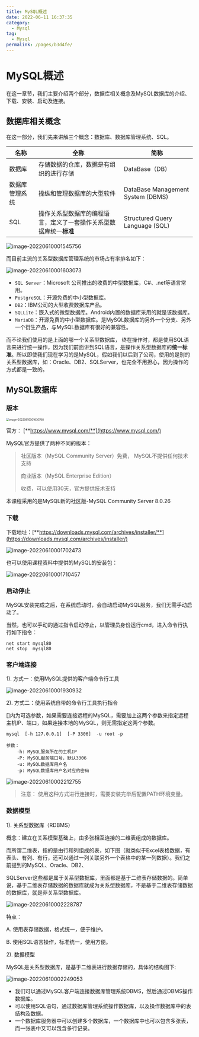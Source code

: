 ```yaml
---
title: MySQL概述
date: 2022-06-11 16:37:35
category: 
  - Mysql
tag: 
  - Mysql
permalink: /pages/b3d4fe/
---
```

# MySQL概述 

在这一章节，我们主要介绍两个部分，数据库相关概念及MySQL数据库的介绍、下载、安装、启动及连接。



## 数据库相关概念 

在这一部分，我们先来讲解三个概念：数据库、数据库管理系统、SQL。

| **名称**       | **全称**                                                     | **简称**                             |
| -------------- | ------------------------------------------------------------ | ------------------------------------ |
| 数据库         | 存储数据的仓库，数据是有组织的进行存储                       | DataBase（DB）                       |
| 数据库管理系统 | 操纵和管理数据库的大型软件                                   | DataBase  Management  System  (DBMS) |
| SQL            | 操作关系型数据库的编程语言，定义了一套操作关系型数据库统一**标准** | Structured  Query  Language  (SQL)   |

![image-20220610001545756](https://pic1.xuehuaimg.com/proxy/raw.githubusercontent.com/isicman/image/main/img/202206111648242.png)



而目前主流的关系型数据库管理系统的市场占有率排名如下：

![image-20220610001603073](https://pic1.xuehuaimg.com/proxy/raw.githubusercontent.com/isicman/image/main/img/202206100801322.png)

- `SQL Server`：Microsoft 公司推出的收费的中型数据库，C#、.net等语言常用。
- `PostgreSQL`：开源免费的中小型数据库。
- `DB2`：IBM公司的大型收费数据库产品。
- `SQLLite`：嵌入式的微型数据库。Android内置的数据库采用的就是该数据库。
- `MariaDB`：开源免费的中小型数据库。是MySQL数据库的另外一个分支、另外一个衍生产品，与MySQL数据库有很好的兼容性。



而不论我们使用的是上面的哪一个关系型数据库， 终在操作时，都是使用SQL语言来进行统一操作，因为我们前面讲到SQL语言，是操作关系型数据库的**统一标准**。所以即使我们现在学习的是MySQL，假如我们以后到了公司，使用的是别的关系型数据库，如：Oracle、DB2、SQLServer，也完全不用担心，因为操作的方式都是一致的。



## MySQL数据库 

### 版本 

<img src="https://pic1.xuehuaimg.com/proxy/raw.githubusercontent.com/isicman/image/main/img/202206100801358.png" alt="image-20220610001630768" style="zoom:50%;" />

官方： [**https://www.mysql.com/**](https://www.mysql.com/)

MySQL官方提供了两种不同的版本：

> 社区版本（MySQL Community Server）免费， MySQL不提供任何技术支持
>
> 商业版本（MySQL Enterprise Edition）
>
> 收费，可以使用30天，官方提供技术支持

本课程采用的是MySQL新的社区版-MySQL Community Server 8.0.26



### 下载 

下载地址：[**https://downloads.mysql.com/archives/installer/**](https://downloads.mysql.com/archives/installer/)

![image-20220610001702473](https://pic1.xuehuaimg.com/proxy/raw.githubusercontent.com/isicman/image/main/img/202206100801996.png)

也可以使用课程资料中提供的MySQL的安装包：

![image-20220610001710457](https://pic1.xuehuaimg.com/proxy/raw.githubusercontent.com/isicman/image/main/img/202206111649333.png)





### 启动停止 

MySQL安装完成之后，在系统启动时，会自动启动MySQL服务，我们无需手动启动了。

当然，也可以手动的通过指令启动停止，以管理员身份运行cmd，进入命令行执行如下指令：

```shell
net start mysql80 
net stop  mysql80
```



### 客户端连接 

1). 方式一：使用MySQL提供的客户端命令行工具

![image-20220610001930932](https://pic1.xuehuaimg.com/proxy/raw.githubusercontent.com/isicman/image/main/img/202206100801510.png)

2). 方式二：使用系统自带的命令行工具执行指令

\[\]内为可选参数，如果需要连接远程的MySQL，需要加上这两个参数来指定远程主机IP、端口，如果连接本地的MySQL，则无需指定这两个参数。

```shell
mysql  [-h 127.0.0.1]  [-P 3306]  -u root -p

参数：
	-h: MySQL服务所在的主机IP
	-P: MySQL服务端口号，默认3306
	-u: MySQL数据库用户名
	-p: MySQL数据库用户名对应的密码
```

![image-20220610002212755](https://pic1.xuehuaimg.com/proxy/raw.githubusercontent.com/isicman/image/main/img/202206100801277.png)

> 注意： 使用这种方式进行连接时，需要安装完毕后配置PATH环境变量。



### 数据模型 

1). 关系型数据库（RDBMS）

概念：建立在关系模型基础上，由多张相互连接的二维表组成的数据库。

而所谓二维表，指的是由行和列组成的表，如下图（就类似于Excel表格数据，有表头、有列、有行，还可以通过一列关联另外一个表格中的某一列数据）。我们之前提到的MySQL、Oracle、DB2、

SQLServer这些都是属于关系型数据库，里面都是基于二维表存储数据的。简单说，基于二维表存储数据的数据库就成为关系型数据库，不是基于二维表存储数据的数据库，就是非关系型数据库。

![image-20220610002228787](https://pic1.xuehuaimg.com/proxy/raw.githubusercontent.com/isicman/image/main/img/202206100801253.png)

特点：

A.  使用表存储数据，格式统一，便于维护。

B.  使用SQL语言操作，标准统一，使用方便。

2). 数据模型

MySQL是关系型数据库，是基于二维表进行数据存储的，具体的结构图下:

![image-20220610002249053](https://pic1.xuehuaimg.com/proxy/raw.githubusercontent.com/isicman/image/main/img/202206100802807.png)

- 我们可以通过MySQL客户端连接数据库管理系统DBMS，然后通过DBMS操作数据库。
- 可以使用SQL语句，通过数据库管理系统操作数据库，以及操作数据库中的表结构及数据。
- 一个数据库服务器中可以创建多个数据库，一个数据库中也可以包含多张表，而一张表中又可以包含多行记录。